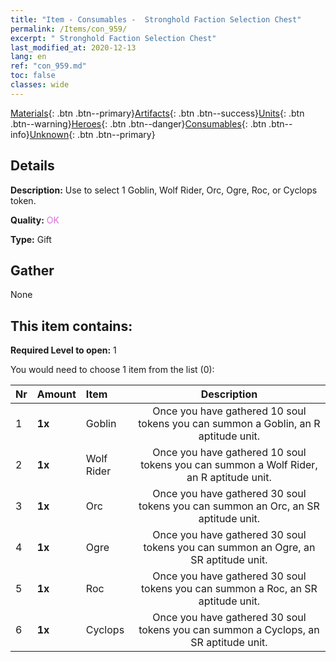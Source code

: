 ```yaml
---
title: "Item - Consumables -  Stronghold Faction Selection Chest"
permalink: /Items/con_959/
excerpt: " Stronghold Faction Selection Chest"
last_modified_at: 2020-12-13
lang: en
ref: "con_959.md"
toc: false
classes: wide
---
```

 [Materials](/Items/){: .btn .btn--primary}[Artifacts](/Items/Artifacts/){: .btn .btn--success}[Units](/Items/Units/){: .btn .btn--warning}[Heroes](/Items/Heroes/){: .btn .btn--danger}[Consumables](/Items/Consumables/){: .btn .btn--info}[Unknown](/Items/Unknown/){: .btn .btn--primary}

## Details
 **Description:** Use to select 1 Goblin, Wolf Rider, Orc, Ogre, Roc, or Cyclops token.

 **Quality:** <span style="color: #DA70D6">OK</span>

 **Type:** Gift

## Gather

  None

## This item contains:

 **Required Level to open:** 1

 You would need to choose 1 item from the list (0):

  | Nr | Amount |     Item    | Description |
  |:---|:-------|:------------|:-----------:|
  | 1 |  **1x** | Goblin | Once you have gathered 10 soul tokens you can summon a Goblin, an R aptitude unit.  | 
  | 2 |  **1x** | Wolf Rider | Once you have gathered 10 soul tokens you can summon a Wolf Rider, an R aptitude unit.  | 
  | 3 |  **1x** | Orc | Once you have gathered 30 soul tokens you can summon an Orc, an SR aptitude unit.  | 
  | 4 |  **1x** | Ogre | Once you have gathered 30 soul tokens you can summon an Ogre, an SR aptitude unit.  | 
  | 5 |  **1x** | Roc | Once you have gathered 30 soul tokens you can summon a Roc, an SR aptitude unit.  | 
  | 6 |  **1x** | Cyclops | Once you have gathered 30 soul tokens you can summon a Cyclops, an SR aptitude unit.  | 
